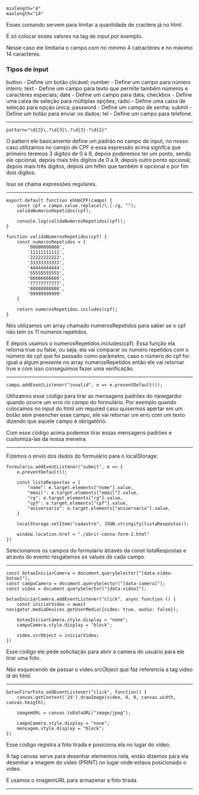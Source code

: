     minlength="4"
    maxlength="14"

Esses comando servem para limitar a quantidade de cractere já no html.

É só colocar esses valores na tag de input por exemplo.

Nesse caso ele limitaria o campo com no mínimo 4 catracteres e no máximo 14 caracteres.

### Tipos de input

button - Define um botão clicável;
number - Define um campo para número inteiro;
text - Define um campo para texto que permite também números e caracteres especiais;
date - Define um campo para data;
checkbox - Define uma caixa de seleção para múltiplas opções;
radio - Define uma caixa de seleção para opção única;
password - Define um campo de senha;
submit - Define um botão para enviar os dados;
tel - Define um campo para telefone.

--------------------------

    pattern="\d{3}\.?\d{3}\.?\d{3}-?\d{2}"

O pattern ele basicamente define um padrão no campo de input, no nosso caso utilizamos no campo de CPF e essa expressão acima signifca que primeiro teremos 3 digitos de 0 à 9, depois poderemos ter um ponto, sendo ele opcional, depois mais três digitos de 0 a 9, depois outro ponto opcional, depois mais três digitos, depois um  hífen que também é opcional e por fim dois digitos.

Isso se chama expressões regulares.

--------------------------

    export default function ehUmCPF(campo) {
        const cpf = campo.value.replace(/\.|-/g, "");
        validaNumerosRepetidos(cpf);

        console.log(validaNumerosRepetidos(cpf));
    }

    function validaNumerosRepetidos(cpf) {
        const numerosRepetidos = [
            '00000000000',
            '11111111111',
            '22222222222',
            '33333333333',
            '44444444444',
            '55555555555',
            '66666666666',
            '77777777777',
            '88888888888',
            '99999999999'
        ]

        return numerosRepetidos.includes(cpf);
    }

Nós utilizamos um array chamado numerosRepetidos para saber se o cpf não tem os 11 números repetidos.

E depois usamos o numerosRepetidos.includes(cpf). Essa função ela retorna true ou false, ou seja, ela vai comparar os numero repetidos com o número de cpf que foi passado como parâmetro, caso o número do cpf for igual a algum presente no array numerosRepetidos então ele vai retornar true e com isso conseguimos fazer uma verificação.

--------------------------

    campo.addEventListener("invalid", e => e.preventDefault());

Utilizamos esse código para tirar as mensagens padrões do navegardor quando ocorre um erro no campo do formulário.
Por exemplo quando colocamos no input do html um required caso quisermos apertar em um botão sem preencher esse campo, ele vai retornar um erro com um texto dizendo que aquele campo é obrigatório.

Com esse código acima podemos tirar essas mensagens padrões e customiza-las da nossa meneira.

--------------------------

Fizemos o envio dos dados do formulário para o localStorage:

    formulario.addEventListener("submit", e => {
        e.preventDefault();

        const listaRespostas = {
            "nome": e.target.elements["nome"].value,
            "email": e.target.elements["email"].value,
            "rg": e.target.elements["rg"].value,
            "cpf": e.target.elements["cpf"].value,
            "aniversario": e.target.elements["aniversario"].value,
        }

        localStorage.setItem("cadastro", JSON.stringify(listaRespostas));

        window.location.href = "./abrir-conta-form-2.html"
    })

Selecionamos os campos do formulario através da const listaRespostas e através do evento resgatamos os values de cada campo.

--------------------------

    const botaoIniciarCamera = document.querySelector("[data-video-botao]");
    const campoCamera = document.querySelector("[data-camera]");
    const video = document.querySelector("[data-video]");

    botaoIniciarCamera.addEventListener("click", async function () {
        const iniciarVideo = await navigator.mediaDevices.getUserMedia({video: true, audio: false});

        botaoIniciarCamera.style.display = "none";
        campoCamera.style.display = "block";

        video.scrObject = iniciarVideo;
    })

Esse código ele pede solicitação para abrir a camera do usuário para ele tirar uma foto.

Não esquecendo de passar o video.srcObject que faz referencia a tag video lá do html.

--------------------------

    botaoTirarFoto.addEventListener("click", function() {
        canvas.getContext('2d').drawImage(video, 0, 0, canvas.width, canvas.heigth);

        imagemURL = canvas.toDataURL("image/jpeg");

        campoCamera.style.display = "none";
        mensagem.style.display = "block";
    })

Esse código registra a foto tirada e posiciona ela no lugar do video.

A tag canvas serve para desenhar elementos nela, então dizemos para ela desenhar a imagem do video (PRINT) no lugar onde estava posicionado o video.

E usamos o imagemURL para armazenar a foto tirada.

--------------------------



